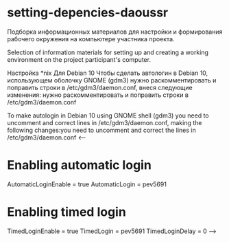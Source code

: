 # setting-depencies-daoussr
Подборка информационных материалов для настройки и формирования рабочего окружения на компьютере участника проекта.

Selection of information materials for setting up and creating a working environment on the project participant's computer.

Настройка *nix
Для Debian 10
Чтобы сделать автологин в Debian 10, использующем оболочку GNOME (gdm3) нужно раскомментировать и поправить строки в /etc/gdm3/daemon.conf, внеся следующие изменения: нужно раскомментировать и поправить строки в /etc/gdm3/daemon.conf

To make autologin in Debian 10 using GNOME shell (gdm3) you need to uncomment and correct lines in /etc/gdm3/daemon.conf, making the following changes:you need to uncomment and correct the lines in /etc/gdm3/daemon.conf
<--
# Enabling automatic login
  AutomaticLoginEnable = true
  AutomaticLogin = pev5691

# Enabling timed login
  TimedLoginEnable = true
  TimedLogin = pev5691
  TimedLoginDelay = 0
-->
